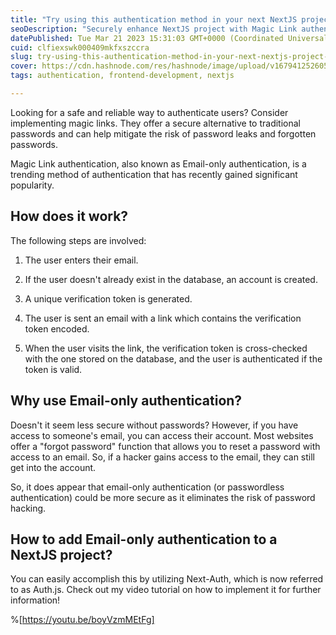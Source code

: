 ```yaml
---
title: "Try using this authentication method in your next NextJS project!! (Hint: Magic Links)"
seoDescription: "Securely enhance NextJS project with Magic Link authentication, a passwordless-alternative that reduces leaks and forgotten passwords"
datePublished: Tue Mar 21 2023 15:31:03 GMT+0000 (Coordinated Universal Time)
cuid: clfiexswk000409mkfxszccra
slug: try-using-this-authentication-method-in-your-next-nextjs-project-hint-magic-links
cover: https://cdn.hashnode.com/res/hashnode/image/upload/v1679412526052/77a964bf-94f6-4177-a487-419a25aef889.png
tags: authentication, frontend-development, nextjs

---
```


Looking for a safe and reliable way to authenticate users? Consider implementing magic links. They offer a secure alternative to traditional passwords and can help mitigate the risk of password leaks and forgotten passwords.

Magic Link authentication, also known as Email-only authentication, is a trending method of authentication that has recently gained significant popularity.

## How does it work?

The following steps are involved:

1. The user enters their email.
    
2. If the user doesn't already exist in the database, an account is created.
    
3. A unique verification token is generated.
    
4. The user is sent an email with a link which contains the verification token encoded.
    
5. When the user visits the link, the verification token is cross-checked with the one stored on the database, and the user is authenticated if the token is valid.
    

## Why use Email-only authentication?

Doesn't it seem less secure without passwords? However, if you have access to someone's email, you can access their account. Most websites offer a "forgot password" function that allows you to reset a password with access to an email. So, if a hacker gains access to the email, they can still get into the account.

So, it does appear that email-only authentication (or passwordless authentication) could be more secure as it eliminates the risk of password hacking.

## How to add Email-only authentication to a NextJS project?

You can easily accomplish this by utilizing Next-Auth, which is now referred to as Auth.js. Check out my video tutorial on how to implement it for further information!

%[https://youtu.be/boyVzmMEtFg]